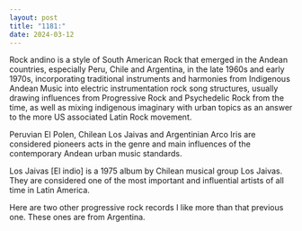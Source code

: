 ```yaml
---
layout: post
title: "1181:"
date: 2024-03-12
---
```


Rock andino is a style of South American Rock that emerged in the Andean countries, especially Peru, Chile and Argentina, in the late 1960s and early 1970s, incorporating traditional instruments and harmonies from Indigenous Andean Music into electric instrumentation rock song structures, usually drawing influences from Progressive Rock and Psychedelic Rock from the time, as well as mixing indigenous imaginary with urban topics as an answer to the more US associated Latin Rock movement.

Peruvian El Polen, Chilean Los Jaivas and Argentinian Arco Iris are considered pioneers acts in the genre and main influences of the contemporary Andean urban music standards.

Los Jaivas \[El indio\] is a 1975 album by Chilean musical group Los Jaivas. They are considered one of the most important and influential artists of all time in Latin America.

Here are two other progressive rock records I like more than that previous one. These ones are from Argentina.
